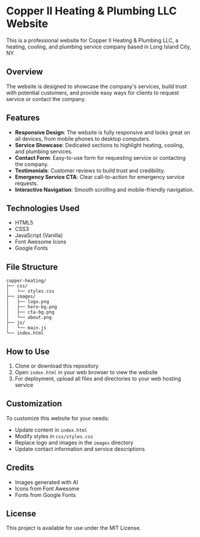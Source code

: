 # Copper II Heating & Plumbing LLC Website

This is a professional website for Copper II Heating & Plumbing LLC, a heating, cooling, and plumbing service company based in Long Island City, NY.

## Overview

The website is designed to showcase the company's services, build trust with potential customers, and provide easy ways for clients to request service or contact the company.

## Features

- **Responsive Design**: The website is fully responsive and looks great on all devices, from mobile phones to desktop computers.
- **Service Showcase**: Dedicated sections to highlight heating, cooling, and plumbing services.
- **Contact Form**: Easy-to-use form for requesting service or contacting the company.
- **Testimonials**: Customer reviews to build trust and credibility.
- **Emergency Service CTA**: Clear call-to-action for emergency service requests.
- **Interactive Navigation**: Smooth scrolling and mobile-friendly navigation.

## Technologies Used

- HTML5
- CSS3
- JavaScript (Vanilla)
- Font Awesome Icons
- Google Fonts

## File Structure

```
copper-heating/
├── css/
│   └── styles.css
├── images/
│   ├── logo.png
│   ├── hero-bg.png
│   ├── cta-bg.png
│   └── about.png
├── js/
│   └── main.js
└── index.html
```

## How to Use

1. Clone or download this repository
2. Open `index.html` in your web browser to view the website
3. For deployment, upload all files and directories to your web hosting service

## Customization

To customize this website for your needs:

- Update content in `index.html`
- Modify styles in `css/styles.css`
- Replace logo and images in the `images` directory
- Update contact information and service descriptions

## Credits

- Images generated with AI
- Icons from Font Awesome
- Fonts from Google Fonts

## License

This project is available for use under the MIT License.